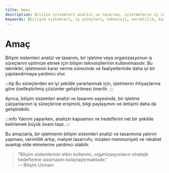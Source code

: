 ```yaml
---
title: Amaç
description: Bilişim sistemleri analizi ve tasarımı, işletmelerin iş süreçlerini optimize etmek için bilişim teknolojilerinin etkili bir şekilde kullanılmasını sağlamakta önemli bir rol oynamaktadır. Bu süreçler, karar verme mekanizmalarını ve iletişimi iyileştirerek verimliliği artırır.
keywords: [bilişim sistemleri, iş süreçleri, teknoloji, verimlilik, karar verme, maliyet tasarrufu, müşteri memnuniyeti]
---
```


# Amaç

Bilişim sistemleri analizi ve tasarımı, bir işletme veya organizasyonun iş süreçlerini optimize etmek için bilişim teknolojilerinin kullanılmasıdır. Bu teknikler, işletmenin karar verme sürecinde ve faaliyetlerinde daha iyi bir yapılandırmaya yardımcı olur. 

:::tip
Bu süreçlerden en iyi şekilde yararlanmak için, işletmenin ihtiyaçlarına göre özelleştirilmiş çözümler geliştirilmesi önerilir.
:::

Ayrıca, bilişim sistemleri analizi ve tasarımı sayesinde, bir işletme çalışanlarının iş süreçlerine erişimini, bilgi paylaşımını ve iletişimi daha da geliştirebilir.

:::info
Yatırım yaparken, analizin kapsamını ve hedeflerini net bir şekilde belirlemek büyük önem taşır.
:::

Bu amaçlarla, bir işletmenin bilişim sistemleri analizi ve tasarımına yatırım yapması, verimlilik artışı, maliyet tasarrufu, müşteri memnuniyeti ve rekabet avantajı elde etmelerine yardımcı olabilir.

> "Bilişim sistemlerinin etkin kullanımı, organizasyonların stratejik hedeflerine ulaşmasını kolaylaştırmaktadır."  
> — Bilişim Uzmanı
